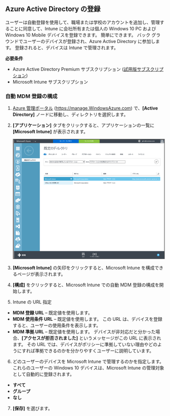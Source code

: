 ## <a name="azure-active-directory-enrollment"></a>Azure Active Directory の登録

ユーザーは自動登録を使用して、職場または学校のアカウントを追加し、管理することに同意して、Intune に会社所有または個人の Windows 10 PC および Windows 10 Mobile デバイスを登録できます。 簡単にできます。 バック グラウンドでユーザーのデバイスが登録され、Azure Active Directory に参加します。 登録されると、デバイスは Intune で管理されます。

**必要条件**
- Azure Active Directory Premium サブスクリプション ([試用版サブスクリプション](http://go.microsoft.com/fwlink/?LinkID=816845))
- Microsoft Intune サブスクリプション


### <a name="configure-automatic-mdm-enrollment"></a>自動 MDM 登録の構成

1. [Azure 管理ポータル](https://manage.windowsazure.com) (https://manage.WindowsAzure.com) で、**[Active Directory]** ノードに移動し、ディレクトリを選択します。

2. **[アプリケーション]** タブをクリックすると、アプリケーションの一覧に **[Microsoft Intune]** が表示されます。

    ![Microsoft Intune での Azure AD アプリ](../media/aad-intune-app.png)

3. **[Microsoft Intune]** の矢印をクリックすると、Microsoft Intune を構成できるページが表示されます。

4. **[構成]** をクリックすると、Microsoft Intune での自動 MDM 登録の構成を開始します。

5. Intune の URL 指定

  - **MDM 登録 URL** – 既定値を使用します。
  - **MDM 使用条件 URL** – 既定値を使用します。 この URL は、デバイスを登録すると、ユーザーの使用条件を表示します。
  - **MDM 準拠 URL** – 既定値を使用します。 デバイスが非対応だと分かった場合、**[アクセスが拒否されました]** というメッセージがこの URL に表示されます。 その URL では、デバイスがポリシーに準拠していない理由やどのようにすれば準拠できるのかを分かりやすくユーザーに説明しています。

6.  どのユーザーのデバイスを Microsoft Intune で管理するのかを指定します。 これらのユーザーの Windows 10 デバイスは、Microsoft Intune の管理対象として自動的に登録されます。

  - **すべて**
  - **グループ**
  - **なし**

7. **[保存]** を選びます。


<!--HONumber=Jan17_HO1-->


